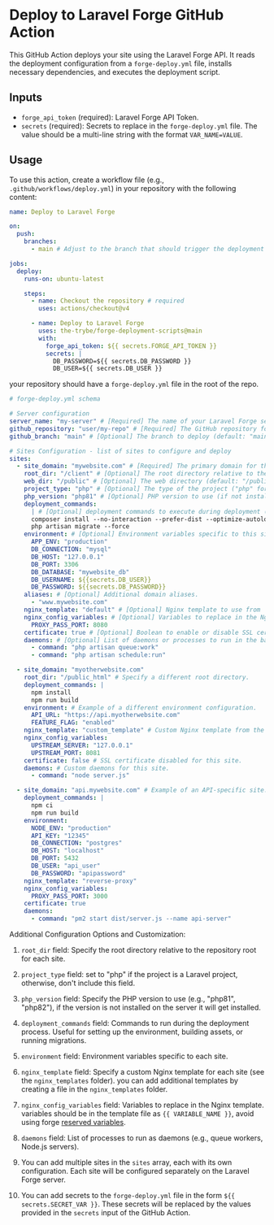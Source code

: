 # Deploy to Laravel Forge GitHub Action

This GitHub Action deploys your site using the Laravel Forge API. It reads the deployment configuration from a `forge-deploy.yml` file, installs necessary dependencies, and executes the deployment script.

## Inputs

- `forge_api_token` (required): Laravel Forge API Token.
- `secrets` (required): Secrets to replace in the `forge-deploy.yml` file. The value should be a multi-line string with the format `VAR_NAME=VALUE`.

## Usage

To use this action, create a workflow file (e.g., `.github/workflows/deploy.yml`) in your repository with the following content:

```yaml
name: Deploy to Laravel Forge

on:
  push:
    branches:
      - main # Adjust to the branch that should trigger the deployment

jobs:
  deploy:
    runs-on: ubuntu-latest

    steps:
      - name: Checkout the repository # required
        uses: actions/checkout@v4

      - name: Deploy to Laravel Forge
        uses: the-trybe/forge-deployment-scripts@main
        with:
          forge_api_token: ${{ secrets.FORGE_API_TOKEN }}
          secrets: |
            DB_PASSWORD=${{ secrets.DB_PASSWORD }}
            DB_USER=${{ secrets.DB_USER }}
```

your repository should have a `forge-deploy.yml` file in the root of the repo.

```yaml
# forge-deploy.yml schema

# Server configuration
server_name: "my-server" # [Required] The name of your Laravel Forge server.
github_repository: "user/my-repo" # [Required] The GitHub repository for your site (format: user/repo).
github_branch: "main" # [Optional] The branch to deploy (default: "main").

# Sites Configuration - list of sites to configure and deploy
sites:
  - site_domain: "mywebsite.com" # [Required] The primary domain for the site.
    root_dir: "/client" # [Optional] The root directory relative to the repo root (default: "/").
    web_dir: "/public" # [Optional] The web directory (default: "/public").
    project_type: "php" # [Optional] The type of the project ("php" for Laravel projects, for other types don't include).
    php_version: "php81" # [Optional] PHP version to use (if not installed in the server, it will be installed).
    deployment_commands:
      | # [Optional] deployment commands to execute during deployment (if not included forge default will be used).
      composer install --no-interaction --prefer-dist --optimize-autoloader
      php artisan migrate --force
    environment: # [Optional] Environment variables specific to this site.
      APP_ENV: "production"
      DB_CONNECTION: "mysql"
      DB_HOST: "127.0.0.1"
      DB_PORT: 3306
      DB_DATABASE: "mywebsite_db"
      DB_USERNAME: ${{secrets.DB_USER}}
      DB_PASSWORD: ${{secrets.DB_PASSWORD}}
    aliases: # [Optional] Additional domain aliases.
      - "www.mywebsite.com"
    nginx_template: "default" # [Optional] Nginx template to use from `nignx_templates` folder (default: "default").
    nginx_config_variables: # [Optional] Variables to replace in the Nginx template.
      PROXY_PASS_PORT: 8080
    certificate: true # [Optional] Boolean to enable or disable SSL certificate for this domain (default: false).
    daemons: # [Optional] List of daemons or processes to run in the background.
      - command: "php artisan queue:work"
      - command: "php artisan schedule:run"

  - site_domain: "myotherwebsite.com"
    root_dir: "/public_html" # Specify a different root directory.
    deployment_commands: |
      npm install
      npm run build
    environment: # Example of a different environment configuration.
      API_URL: "https://api.myotherwebsite.com"
      FEATURE_FLAG: "enabled"
    nginx_template: "custom_template" # Custom Nginx template from the nginx_templates folder.
    nginx_config_variables:
      UPSTREAM_SERVER: "127.0.0.1"
      UPSTREAM_PORT: 8081
    certificate: false # SSL certificate disabled for this site.
    daemons: # Custom daemons for this site.
      - command: "node server.js"

  - site_domain: "api.mywebsite.com" # Example of an API-specific site.
    deployment_commands: |
      npm ci
      npm run build
    environment:
      NODE_ENV: "production"
      API_KEY: "12345"
      DB_CONNECTION: "postgres"
      DB_HOST: "localhost"
      DB_PORT: 5432
      DB_USER: "api_user"
      DB_PASSWORD: "apipassword"
    nginx_template: "reverse-proxy"
    nginx_config_variables:
      PROXY_PASS_PORT: 3000
    certificate: true
    daemons:
      - command: "pm2 start dist/server.js --name api-server"
```

Additional Configuration Options and Customization:

1. `root_dir` field: Specify the root directory relative to the repository root for each site.

2. `project_type` field: set to "php" if the project is a Laravel project, otherwise, don't include this field.

3. `php_version` field: Specify the PHP version to use (e.g., "php81", "php82"), if the version is not installed on the server it will get installed.

4. `deployment_commands` field: Commands to run during the deployment process. Useful for setting up the environment, building assets, or running migrations.

5. `environment` field: Environment variables specific to each site.

6. `nginx_template` field: Specify a custom Nginx template for each site (see the `nginx_templates` folder). you can add additional templates by creating a file in the `nginx_templates` folder.

7. `nginx_config_variables` field: Variables to replace in the Nginx template. variables should be in the template file as `{{ VARIABLE_NAME }}`, avoid using forge [reserved variables](https://forge.laravel.com/docs/servers/nginx-templates.html#template-variables).

8. `daemons` field: List of processes to run as daemons (e.g., queue workers, Node.js servers).

9. You can add multiple sites in the `sites` array, each with its own configuration. Each site will be configured separately on the Laravel Forge server.

10. You can add secrets to the `forge-deploy.yml` file in the form `${{ secrets.SECRET_VAR }}`. These secrets will be replaced by the values provided in the `secrets` input of the GitHub Action.
